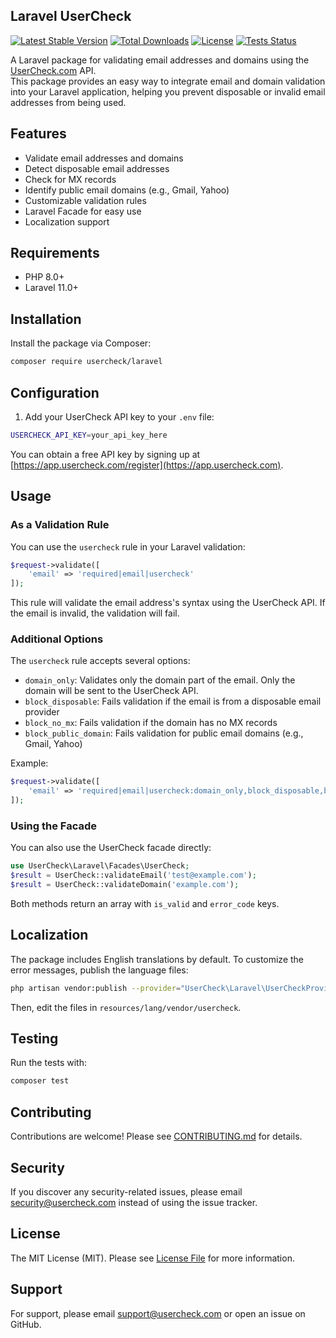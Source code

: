 ## Laravel UserCheck

[![Latest Stable Version](https://img.shields.io/packagist/v/usercheck/laravel.svg?style=flat-square)](https://packagist.org/packages/usercheck/laravel)
[![Total Downloads](https://img.shields.io/packagist/dt/usercheck/laravel.svg?style=flat-square)](https://packagist.org/packages/usercheck/laravel)
[![License](https://img.shields.io/packagist/l/usercheck/laravel.svg?style=flat-square)](https://packagist.org/packages/usercheck/laravel)
[![Tests Status](https://img.shields.io/github/actions/workflow/status/usercheckhq/laravel/tests.yml?label=tests&branch=main&style=flat-square)](https://github.com/usercheckhq/laravel/actions)


A Laravel package for validating email addresses and domains using the [UserCheck.com](https://www.usercheck.com) API.  
This package provides an easy way to integrate email and domain validation into your Laravel application, helping you prevent disposable or invalid email addresses from being used.

## Features

- Validate email addresses and domains
- Detect disposable email addresses
- Check for MX records
- Identify public email domains (e.g., Gmail, Yahoo)
- Customizable validation rules
- Laravel Facade for easy use
- Localization support

## Requirements

- PHP 8.0+
- Laravel 11.0+

## Installation

Install the package via Composer:

```bash
composer require usercheck/laravel
```

## Configuration

1.  Add your UserCheck API key to your `.env` file:

```bash
USERCHECK_API_KEY=your_api_key_here
```

You can obtain a free API key by signing up at [https://app.usercheck.com/register](https://app.usercheck.com).

## Usage

### As a Validation Rule

You can use the `usercheck` rule in your Laravel validation:

```php
$request->validate([
    'email' => 'required|email|usercheck'
]);
```

This rule will validate the email address's syntax using the UserCheck API. If the email is invalid, the validation will fail.

### Additional Options

The `usercheck` rule accepts several options:

- `domain_only`: Validates only the domain part of the email. Only the domain will be sent to the UserCheck API.
- `block_disposable`: Fails validation if the email is from a disposable email provider
- `block_no_mx`: Fails validation if the domain has no MX records
- `block_public_domain`: Fails validation for public email domains (e.g., Gmail, Yahoo)

Example:

```php
$request->validate([
    'email' => 'required|email|usercheck:domain_only,block_disposable,block_no_mx',
]);
```

### Using the Facade

You can also use the UserCheck facade directly:

```php
use UserCheck\Laravel\Facades\UserCheck;
$result = UserCheck::validateEmail('test@example.com');
$result = UserCheck::validateDomain('example.com');
```

Both methods return an array with `is_valid` and `error_code` keys.

## Localization

The package includes English translations by default. To customize the error messages, publish the language files:

```bash
php artisan vendor:publish --provider="UserCheck\Laravel\UserCheckProvider" --tag="lang"
```

Then, edit the files in `resources/lang/vendor/usercheck`.

## Testing

Run the tests with:

```bash
composer test
```

## Contributing

Contributions are welcome! Please see [CONTRIBUTING.md](CONTRIBUTING.md) for details.

## Security

If you discover any security-related issues, please email [security@usercheck.com](mailto:security@usercheck.com) instead of using the issue tracker.

## License

The MIT License (MIT). Please see [License File](LICENSE.md) for more information.

## Support

For support, please email [support@usercheck.com](mailto:support@usercheck.com) or open an issue on GitHub.
